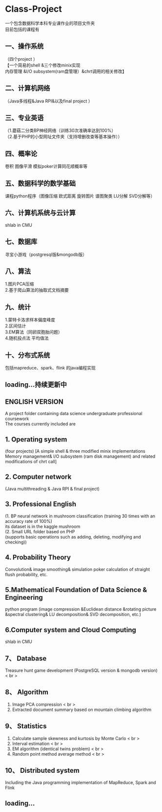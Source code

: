 # Class-Project
一个包含数据科学本科专业课作业的项目文件夹<br>
目前包括的课程有
## 一、操作系统
（四个project ）<br>
【一个简易的shell &三个修改minix实现 <br>
内存管理 &I/O subsystem(ram盘管理）&chrt调用的相关修改】
## 二、计算机网络
（Java多线程&Java RPI&以及final project ）
## 三、专业英语
（1.蘑菇二分类BP神经网络（训练30次准确率达到100%）<br>
（2.基于PHP的小型网址文件夹（支持增删改查等基本操作））
## 四、概率论
卷积 图像平滑 模拟poker计算同花顺概率等
## 五、数据科学的数学基础
课程python程序（图像压缩 欧式距离 旋转图片 谱图聚类 LU分解 SVD分解等）
## 六、计算机系统与云计算
shlab in CMU<br>
## 七、数据库
寻宝小游戏（postgresql版&mongodb版）<br>
## 八、算法
1.图片PCA压缩<br>
2.基于爬山算法的抽取式文档摘要
## 九、统计
1.蒙特卡洛求样本偏度峰度<br>
2.区间估计<br>
3.EM算法（同卵双胞胎问题）<br>
4.随机投点法 平均值法<br>
## 十、分布式系统
包括mapreduce、spark、flink 的java编程实现<br>
## loading...持续更新中


## ENGLISH VERSION
A project folder containing data science undergraduate professional coursework<br>
The courses currently included are
## 1. Operating system 
(four projects)
[A simple shell & three modified minix implementations<br>
Memory management& I/O subsystem (ram disk management) and related modifications of chrt call]
## 2. Computer network
(Java multithreading & Java RPI & final project)
## 3. Professional English 
(1.  BP neural network in mushroom classification (training 30 times with an accuracy rate of 100%)<br>
its dataset is in the kaggle mushroom<br>
(2. Small URL folder based on PHP <br>(supports basic operations such as adding, deleting, modifying and checking))
## 4. Probability Theory
Convolution& image smoothing& simulation poker calculation of straight flush probability, etc.
## 5.Mathematical Foundation of Data Science & Engineering
python program (image compression &Euclidean distance &rotating picture &spectral clustering& LU decomposition& SVD decomposition, etc.)
## 6.Computer system and Cloud Computing
shlab in CMU<br>
## 7、 Database
Treasure hunt game development (PostgreSQL version & mongodb version) < br >
## 8、 Algorithm
1. Image PCA compression < br >
2. Extracted document summary based on mountain climbing algorithm
## 9、 Statistics
1. Calculate sample skewness and kurtosis by Monte Carlo < br >
2. Interval estimation < br >
3. EM algorithm (identical twins problem) < br >
4. Random point method average method < br >
## 10、 Distributed system
Including the Java programming implementation of MapReduce, Spark and Flink<br>
## loading...
